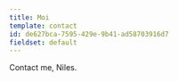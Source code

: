 ```yaml
---
title: Moi
template: contact
id: de627bca-7595-429e-9b41-ad58703916d7
fieldset: default
---
```

Contact me, Niles.